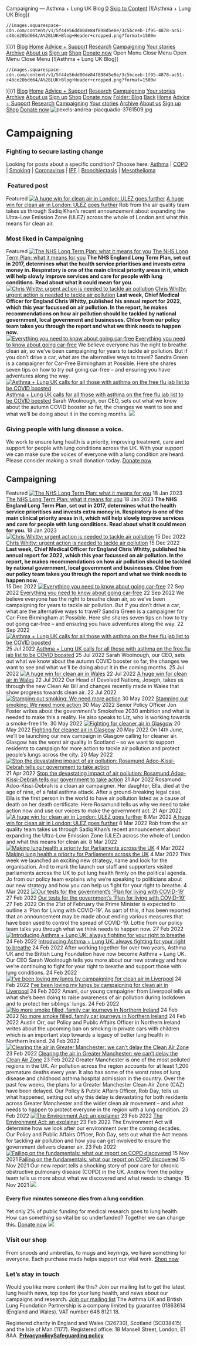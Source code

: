 
Campaigning — Asthma + Lung UK Blog
[0](/cart)
[Skip to Content](#page) 
[![Asthma + Lung UK Blog](
  
    //images.squarespace-cdn.com/content/v1/5f44e56dd00de84f898d5e8e/3c5bceeb-1f95-4878-ac51-c48ce20bd664/A%2BLUK+Blog+Header+cropped.png?format=1500w
  
)](/)
[Blog](/categories) 
[Home](/)
[Advice + Support](/advice-support)
[Research](/research)
[Campaigning](/campaigning)
[Your stories](/your-stories)
[Archive](/archive)
[About us](/about-us) 
[Sign up](https://action.asthmaandlung.org.uk/page/99142/subscribe/1)
[Shop](https://shop.asthmaandlung.org.uk)
[Donate now](https://action.asthmaandlung.org.uk/page/99141/donate/1?ea.tracking.id=General_Blog_Header_None) 
Open Menu
Close Menu
Open Menu
Close Menu
[![Asthma + Lung UK Blog](
  
    //images.squarespace-cdn.com/content/v1/5f44e56dd00de84f898d5e8e/3c5bceeb-1f95-4878-ac51-c48ce20bd664/A%2BLUK+Blog+Header+cropped.png?format=1500w
  
)](/)
[Blog](/categories) 
[Home](/)
[Advice + Support](/advice-support)
[Research](/research)
[Campaigning](/campaigning)
[Your stories](/your-stories)
[Archive](/archive)
[About us](/about-us) 
[Sign up](https://action.asthmaandlung.org.uk/page/99142/subscribe/1)
[Shop](https://shop.asthmaandlung.org.uk)
[Donate now](https://action.asthmaandlung.org.uk/page/99141/donate/1?ea.tracking.id=General_Blog_Header_None) 
[Folder:
Blog](/categories)
[Back](/)
[Home](/)
[Advice + Support](/advice-support)
[Research](/research)
[Campaigning](/campaigning)
[Your stories](/your-stories)
[Archive](/archive)
[About us](/about-us)
[Sign up](https://action.asthmaandlung.org.uk/page/99142/subscribe/1)
[Shop](https://shop.asthmaandlung.org.uk)
[Donate now](https://action.asthmaandlung.org.uk/page/99141/donate/1?ea.tracking.id=General_Blog_Header_None) 
![pexels-andrea-piacquadio-3761509.jpg]()
# Campaigning
### Fighting to secure lasting change
Looking for posts about a specific condition? Choose here: [Asthma](https://blog.asthma.org.uk/blog/tag/Asthma) | [COPD](https://blog.asthma.org.uk/blog/tag/COPD) | [Smoking](https://blog.asthma.org.uk/blog/tag/Smoking) | [Coronavirus](https://blog.asthma.org.uk/blog/tag/Coronavirus) | [IPF](https://blog.asthma.org.uk/blog/tag/IPF) | [Bronchiectasis](https://primrose-cylinder-my8d.squarespace.com/Mesothelioma) | [Mesothelioma](https://blog.asthma.org.uk/blog/tag/Mesothelioma)
###  Featured post
Featured
[![A huge win for clean air in London: ULEZ goes further]()](/blog/a-huge-win-for-clean-air-in-london)
[A huge win for clean air in London: ULEZ goes further](/blog/a-huge-win-for-clean-air-in-london)
Rob from the air quality team takes us through Sadiq Khan’s recent announcement about expanding the Ultra-Low Emission Zone (ULEZ) across the whole of London and what this means for clean air.
### Most liked in Campaigning
Featured
[![The NHS Long Term Plan: what it means for you]()](/blog/nhs-long-term-plan)
[The NHS Long Term Plan: what it means for you](/blog/nhs-long-term-plan)
 **The NHS England Long Term Plan, set out in 2017, determines what the health service prioritises and invests extra money in. Respiratory is one of the main clinical priority areas in it, which will help slowly improve services and care for people with lung conditions. Read about what it could mean for you.**
[![Chris Whitty: urgent action is needed to tackle air pollution]()](/blog/rallying-cry-for-air-pollution)
[Chris Whitty: urgent action is needed to tackle air pollution](/blog/rallying-cry-for-air-pollution)
**Last week, Chief Medical Officer for England Chris Whitty, published his annual report for 2022, which this year focussed on air pollution. In the report, he makes recommendations on how air pollution should be tackled by national government, local government and businesses. Chloe from our policy team takes you through the report and what we think needs to happen now.**  
[![Everything you need to know about going car-free]()](/blog/car-free)
[Everything you need to know about going car-free](/blog/car-free)
We believe everyone has the right to breathe clean air, so we’ve been campaigning for years to tackle air pollution. But if you don’t drive a car, what are the alternative ways to travel? Sandra Green is a campaigner for Car-Free Birmingham at Possible. Here she shares seven tips on how to try out going car-free – and ensuring you have adventures along the way.
[![Asthma + Lung UK calls for all those with asthma on the free flu jab list to be COVID boosted]()](/blog/flu-jab-covid)
[Asthma + Lung UK calls for all those with asthma on the free flu jab list to be COVID boosted](/blog/flu-jab-covid)
Sarah Woolnough, our CEO, sets out what we know about the autumn COVID booster so far, the changes we want to see and what we’ll be doing about it in the coming months. 
![](https://images.squarespace-cdn.com/content/v1/5f44e56dd00de84f898d5e8e/934372fa-ec85-4bfd-a167-6c91e543070b/AUK9_health_advice.png)
![]()
### Giving people with lung disease a voice.
We work to ensure lung health is a priority, improving treatment, care and support for people with lung conditions across the UK.
With your support we can make sure the voices of everyone with a lung condition are heard. Please consider making a small donation today.
[Donate now](https://action.asthmaandlung.org.uk/page/99141/donate/1)
## Campaigning
Featured
[![The NHS Long Term Plan: what it means for you]()](/blog/nhs-long-term-plan)
18 Jan 2023
[The NHS Long Term Plan: what it means for you](/blog/nhs-long-term-plan)
18 Jan 2023
 **The NHS England Long Term Plan, set out in 2017, determines what the health service prioritises and invests extra money in. Respiratory is one of the main clinical priority areas in it, which will help slowly improve services and care for people with lung conditions. Read about what it could mean for you.**
18 Jan 2023
[![Chris Whitty: urgent action is needed to tackle air pollution]()](/blog/rallying-cry-for-air-pollution)
15 Dec 2022
[Chris Whitty: urgent action is needed to tackle air pollution](/blog/rallying-cry-for-air-pollution)
15 Dec 2022
**Last week, Chief Medical Officer for England Chris Whitty, published his annual report for 2022, which this year focussed on air pollution. In the report, he makes recommendations on how air pollution should be tackled by national government, local government and businesses. Chloe from our policy team takes you through the report and what we think needs to happen now.**  
15 Dec 2022
[![Everything you need to know about going car-free]()](/blog/car-free)
22 Sep 2022
[Everything you need to know about going car-free](/blog/car-free)
22 Sep 2022
We believe everyone has the right to breathe clean air, so we’ve been campaigning for years to tackle air pollution. But if you don’t drive a car, what are the alternative ways to travel? Sandra Green is a campaigner for Car-Free Birmingham at Possible. Here she shares seven tips on how to try out going car-free – and ensuring you have adventures along the way.
22 Sep 2022
[![Asthma + Lung UK calls for all those with asthma on the free flu jab list to be COVID boosted]()](/blog/flu-jab-covid)
25 Jul 2022
[Asthma + Lung UK calls for all those with asthma on the free flu jab list to be COVID boosted](/blog/flu-jab-covid)
25 Jul 2022
Sarah Woolnough, our CEO, sets out what we know about the autumn COVID booster so far, the changes we want to see and what we’ll be doing about it in the coming months. 
25 Jul 2022
[![A huge win for clean air in Wales]()](/blog/a-huge-win-for-clean-air-in-wales)
22 Jul 2022
[A huge win for clean air in Wales](/blog/a-huge-win-for-clean-air-in-wales)
22 Jul 2022
Our Head of Devolved Nations, Joseph, takes us through the new Clean Air Bill and changes recently made in Wales that show progress towards clean air. 
22 Jul 2022
[![Stamping out smoking: We need more action]()](/blog/stamping-out-smoking)
30 May 2022
[Stamping out smoking: We need more action](/blog/stamping-out-smoking)
30 May 2022
Senior Policy Officer Jon Foster writes about the government’s Smokefree 2030 ambition and what is needed to make this a reality. He also speaks to Liz, who is working towards a smoke-free life.
30 May 2022
[![Fighting for cleaner air in Glasgow]()](/blog/fighting-for-cleaner-air-in-glasgow)
20 May 2022
[Fighting for cleaner air in Glasgow](/blog/fighting-for-cleaner-air-in-glasgow)
20 May 2022
On 14th June, we’ll be launching our new campaign in Glasgow calling for cleaner air. Glasgow has the worst air quality in Scotland – so we want to support residents to campaign for more action to tackle air pollution and protect people’s lungs across the city.
20 May 2022
[![Stop the devastating impact of air pollution: Rosamund Adoo-Kissi-Debrah tells our government to take action]()](/blog/stop-the-devastating-impact-of-air-pollution)
21 Apr 2022
[Stop the devastating impact of air pollution: Rosamund Adoo-Kissi-Debrah tells our government to take action](/blog/stop-the-devastating-impact-of-air-pollution)
21 Apr 2022
Rosamund Adoo-Kissi-Debrah is a clean air campaigner. Her daughter, Ella, died at the age of nine, of a fatal asthma attack. After a ground-breaking legal case, Ella is the first person in the world to have air pollution listed as a cause of death on her death certificate. Here Rosamund tells us why we need to take action now and use our voices to make the government act. 
21 Apr 2022
[![A huge win for clean air in London: ULEZ goes further]()](/blog/a-huge-win-for-clean-air-in-london)
8 Mar 2022
[A huge win for clean air in London: ULEZ goes further](/blog/a-huge-win-for-clean-air-in-london)
8 Mar 2022
Rob from the air quality team takes us through Sadiq Khan’s recent announcement about expanding the Ultra-Low Emission Zone (ULEZ) across the whole of London and what this means for clean air.
8 Mar 2022
[![Making lung health a priority for Parliaments across the UK]()](/blog/making-lung-health-a-priority-for-parliaments-across-the-uk)
4 Mar 2022
[Making lung health a priority for Parliaments across the UK](/blog/making-lung-health-a-priority-for-parliaments-across-the-uk)
4 Mar 2022
This week we launched an exciting new strategy, name and look for the organisation. And to mark the launch our staff and supporters visited parliaments across the UK to put lung health firmly on the political agenda. Jo from our policy team explains why we’re speaking to politicians about our new strategy and how you can help us fight for your right to breathe.
4 Mar 2022
[![Our tests for the government’s ‘Plan for living with COVID-19’]()](/blog/our-tests-for-the-governments-plan-for-living-with-covid-19)
27 Feb 2022
[Our tests for the government’s ‘Plan for living with COVID-19’](/blog/our-tests-for-the-governments-plan-for-living-with-covid-19)
27 Feb 2022
On the 21st of February the Prime Minister is expected to outline a ‘Plan for Living with COVID-19’. As part of this, it has been reported that an announcement may be made about ending various measures that have been used to control the spread of COVID-19. Lottie from our policy team talks you through what we think needs to happen now. 
27 Feb 2022
[![Introducing Asthma + Lung UK: always fighting for your right to breathe]()](/blog/introducing-asthma-lung-uk)
24 Feb 2022
[Introducing Asthma + Lung UK: always fighting for your right to breathe](/blog/introducing-asthma-lung-uk)
24 Feb 2022
After working together for over two years, Asthma UK and the British Lung Foundation have now become Asthma + Lung UK. Our CEO Sarah Woolnough tells you more about our new strategy and how we’re continuing to fight for your right to breathe and support those with lung conditions.
24 Feb 2022
[![I’ve been loving my lungs by campaigning for clean air in Liverpool]()](/blog/loving-my-lungs-liverpool)
24 Feb 2022
[I’ve been loving my lungs by campaigning for clean air in Liverpool](/blog/loving-my-lungs-liverpool)
24 Feb 2022
Amani, our young campaigner from Liverpool tells us what she’s been doing to raise awareness of air pollution during lockdown and to protect her siblings’ lungs.
24 Feb 2022
[![No more smoke filled, family car journeys in Northern Ireland]()](/blog/smoking-ban-northern-ireland-success)
24 Feb 2022
[No more smoke filled, family car journeys in Northern Ireland](/blog/smoking-ban-northern-ireland-success)
24 Feb 2022
Austin Orr, our Policy and Public Affairs Officer in Northern Ireland writes about the upcoming ban on smoking in private cars with children which is an important step towards a legacy of better lung health in Northern Ireland.
24 Feb 2022
[![Clearing the air in Greater Manchester: we can’t delay the Clean Air Zone]()](/blog/we-cant-delay-the-clean-air-zone-manchester)
23 Feb 2022
[Clearing the air in Greater Manchester: we can’t delay the Clean Air Zone](/blog/we-cant-delay-the-clean-air-zone-manchester)
23 Feb 2022
Greater Manchester is one of the most polluted regions in the UK. Air pollution across the region accounts for at least 1,200 premature deaths every year. It also has some of the worst rates of lung disease and childhood asthma hospital admission in the country. Over the past few weeks, the plans for a Greater Manchester Clean Air Zone (CAZ) have been delayed. Our Policy & Public Affairs Officer, Rob Day, tells us what happened, setting out why this delay is devastating for both residents across Greater Manchester and the wider clean air movement – and what needs to happen to protect everyone in the region with a lung condition.
23 Feb 2022
[![The Environment Act: an explainer]()](/blog/the-environment-act)
23 Feb 2022
[The Environment Act: an explainer](/blog/the-environment-act)
23 Feb 2022
The Environment Act will determine how we look after our environment over the coming decades. Our Policy and Public Affairs Officer, Rob Day, sets out what the Act means for tackling air pollution and how you can get involved to ensure the government delivers cleaner air.
23 Feb 2022
[![Failing on the fundamentals: what our report on COPD discovered]()](/blog/failing-on-the-fundamentals-what-our-report-on-copd-discovered)
15 Nov 2021
[Failing on the fundamentals: what our report on COPD discovered](/blog/failing-on-the-fundamentals-what-our-report-on-copd-discovered)
15 Nov 2021
Our new report tells a shocking story of poor care for chronic obstructive pulmonary disease (COPD) in the UK. Andrew from the policy team tells us more about what we discovered and what needs to change.
15 Nov 2021
![](https://images.squarespace-cdn.com/content/v1/5f44e56dd00de84f898d5e8e/729e20c1-fb6d-45fb-8315-367b0b7f6726/MicrosoftTeams-image+%28142%29.png)
![]()
#### Every five minutes someone dies from a lung condition.
Yet only 2% of public funding for medical research goes to lung health. How can something so vital be so underfunded?
Together we can change this.
[Donate now](https://action.asthmaandlung.org.uk/page/99141/donate/1?ea.tracking.id=Spring_General_DonateAsk_Blog_Appeal)
![](https://images.squarespace-cdn.com/content/v1/5f44e56dd00de84f898d5e8e/7a594f6c-4d24-4b0b-8d75-b397fbbc76c0/Online_shop_home_page_header_image_2880x1620px.jpg)
![]()
### Visit our shop
From snoods and umbrellas, to mugs and keyrings, we have something for everyone. Each purchase made helps support our vital work. 
[Shop now](https://shop.asthmaandlung.org.uk)
### Let’s stay in touch
Would you like more content like this? Join our mailing list to get the latest lung health news, top tips for your lung health, and news about our campaigns and research.
[Join our mailing list](https://action.asthmaandlung.org.uk/page/99142/subscribe/1) 
The Asthma UK and British Lung Foundation Partnership is a company limited by guarantee 01863614 (England and Wales). VAT number 648 8121 18.   
  
Registered charity in England and Wales (326730), Scotland (SC038415) and the Isle of Man (1177). Registered office: 18 Mansell Street, London, E1 8AA.
[**Privacy**](https://www.asthmaandlung.org.uk/policies)[**policy**](https://www.asthma.org.uk/terms/privacy-policy/ "Privacy policy")[**Safeguarding policy**](https://www.asthmaandlung.org.uk/policies)
